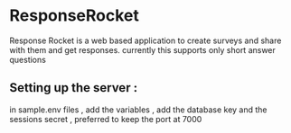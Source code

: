 # ResponseRocket

Response Rocket is a web based application to create surveys and share with them and get responses. currently this supports only short answer questions

## Setting up the server :

in sample.env files , add the variables , add the database key and the sessions secret , preferred to keep the port at 7000
